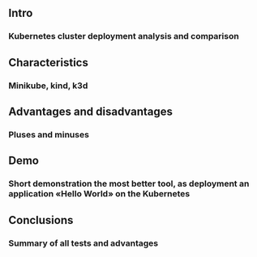 ## Intro 
### Kubernetes cluster deployment analysis and comparison
## Characteristics
### Minikube, kind, k3d
## Advantages and disadvantages
### Pluses and minuses
## Demo 
### Short demonstration the most better tool, as deployment an application «Hello World» on the Kubernetes
## Conclusions 
### Summary of all tests and advantages
